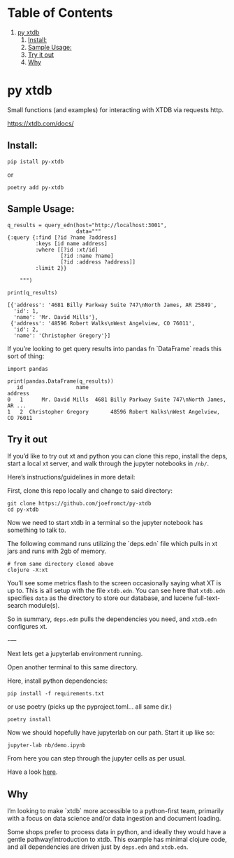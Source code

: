 
# Table of Contents

1.  [py xtdb](#org7af26fd)
    1.  [Install:](#org1b7708b)
    2.  [Sample Usage:](#org951e586)
    3.  [Try it out](#orgac23d56)
    4.  [Why](#org6e949a7)


<a id="org7af26fd"></a>

# py xtdb

Small functions (and examples) for interacting with XTDB via requests http.

<https://xtdb.com/docs/>


<a id="org1b7708b"></a>

## Install:

    pip istall py-xtdb

or

    poetry add py-xtdb


<a id="org951e586"></a>

## Sample Usage:

    q_results = query_edn(host="http://localhost:3001",
                          data="""
    {:query {:find [?id ?name ?address]
             :keys [id name address]
             :where [[?id :xt/id]
                     [?id :name ?name]
                     [?id :address ?address]]
             :limit 2}}
    
        """)
    
    print(q_results)
    
    [{'address': '4681 Billy Parkway Suite 747\nNorth James, AR 25849',
      'id': 1,
      'name': 'Mr. David Mills'},
     {'address': '48596 Robert Walks\nWest Angelview, CO 76011',
      'id': 2,
      'name': 'Christopher Gregory'}]

If you&rsquo;re looking to get query results into pandas fn \`DataFrame\` reads this
sort of thing:

    import pandas
    
    print(pandas.DataFrame(q_results))
       id                 name                                            address
    0   1      Mr. David Mills  4681 Billy Parkway Suite 747\nNorth James, AR ...
    1   2  Christopher Gregory       48596 Robert Walks\nWest Angelview, CO 76011


<a id="orgac23d56"></a>

## Try it out

If you&rsquo;d like to try out xt and python you can clone this repo, install the
deps, start a local xt server, and walk through the jupyter notebooks in `/nb/`.

Here&rsquo;s instructions/guidelines in more detail:

First, clone this repo locally and change to said directory:

    
    git clone https://github.com/joefromct/py-xtdb
    cd py-xtdb

Now we need to start xtdb in a terminal so the jupyter notebook has something to
talk to.

The following command runs utilizing the \`deps.edn\` file which pulls in xt jars
and runs with 2gb of memory.

    # from same directory cloned above
    clojure -X:xt

You&rsquo;ll see some metrics flash to the screen occasionally saying what XT is up
to.  This is all setup with the file `xtdb.edn`.  You can see here that `xtdb.edn`
specifies `data` as the directory to store our database, and lucene full-text-search
module(s).

So in summary, `deps.edn` pulls the dependencies you need, and `xtdb.edn`
configures xt.

-&#x2014;

Next lets get a jupyterlab environment running.

Open another terminal to this same directory.

Here, install python dependencies:

    pip install -f requirements.txt

or use poetry (picks up the pyproject.toml&#x2026; all same dir.)

    poetry install

Now we should hopefully have jupyterlab on our path. Start it up like so:

    jupyter-lab nb/demo.ipynb

From here you can step through the jupyter cells as per usual.

Have a look [here](nb/demo.ipynb).


<a id="org6e949a7"></a>

## Why

I&rsquo;m looking to make \`xtdb\` more accessible to a python-first team, primarily
with a focus on data science and/or data ingestion and document loading.

Some shops prefer to process data in python, and ideally they would have a
gentle pathway/introduction to xtdb.  This example has minimal clojure code, and
all dependencies are driven just by `deps.edn` and `xtdb.edn`.

